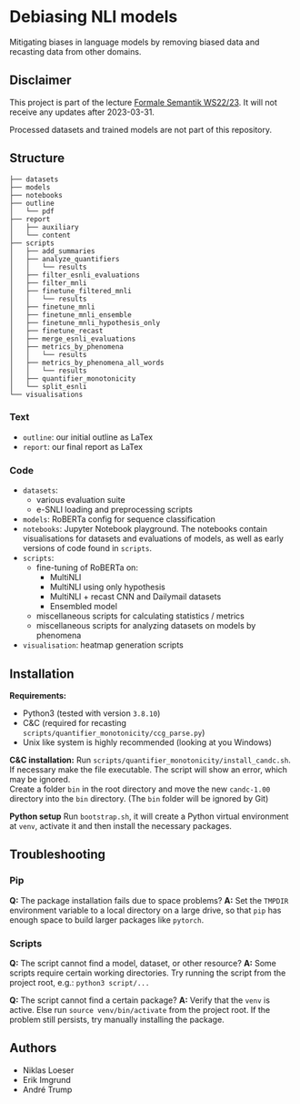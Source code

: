 # Debiasing NLI models

Mitigating biases in language models by removing biased data and recasting data from other domains.

## Disclaimer
This project is part of the lecture [Formale Semantik WS22/23](https://www.cl.uni-heidelberg.de/courses/ws22/semantik/). It will not receive any updates after 2023-03-31.

Processed datasets and trained models are not part of this repository.
## Structure
```
├── datasets
├── models
├── notebooks
├── outline
│   └── pdf
├── report
│   ├── auxiliary
│   └── content
├── scripts
│   ├── add_summaries
│   ├── analyze_quantifiers
│   │   └── results
│   ├── filter_esnli_evaluations
│   ├── filter_mnli
│   ├── finetune_filtered_mnli
│   │   └── results
│   ├── finetune_mnli
│   ├── finetune_mnli_ensemble
│   ├── finetune_mnli_hypothesis_only
│   ├── finetune_recast
│   ├── merge_esnli_evaluations
│   ├── metrics_by_phenomena
│   │   └── results
│   ├── metrics_by_phenomena_all_words
│   │   └── results
│   ├── quantifier_monotonicity
│   └── split_esnli
└── visualisations
```

### Text
- `outline`: our initial outline as LaTex
- `report`: our final report as LaTex

### Code
- `datasets`:
    - various evaluation suite
    - e-SNLI loading and preprocessing scripts
- `models`: RoBERTa config for sequence classification
- `notebooks`: Jupyter Notebook playground. The notebooks contain visualisations for datasets and evaluations of models, as well as early versions of code found in `scripts`.
- `scripts`:
  - fine-tuning of RoBERTa on:
    - MultiNLI
    - MultiNLI using only hypothesis
    - MultiNLI + recast CNN and Dailymail datasets
    - Ensembled model
  - miscellaneous scripts for calculating statistics / metrics
  - miscellaneous scripts for analyzing datasets on models by phenomena
- `visualisation`: heatmap generation scripts

## Installation

**Requirements:**
- Python3 (tested with version `3.8.10`)
- C&C (required for recasting `scripts/quantifier_monotonicity/ccg_parse.py`)
- Unix like system is highly recommended (looking at you Windows)

**C&C installation:**
Run `scripts/quantifier_monotonicity/install_candc.sh`. If necessary make the file executable. The script will show an error, which may be ignored.<br>
Create a folder `bin` in the root directory and move the new `candc-1.00` directory into the `bin` directory. (The `bin` folder will be ignored by Git)

**Python setup**
Run `bootstrap.sh`, it will create a Python virtual environment at `venv`, activate it and then install the necessary packages.

## Troubleshooting
### Pip

**Q:** The package installation fails due to space problems?
**A:** Set the `TMPDIR` environment variable to a local directory on a large drive, so that `pip` has enough space to build larger packages like `pytorch`.

### Scripts

**Q:** The script cannot find a model, dataset, or other resource?
**A:** Some scripts require certain working directories. Try running the script from the project root, e.g.: `python3 script/...`

**Q:** The script cannot find a certain package?
**A:** Verify that the `venv` is active. Else run `source venv/bin/activate` from the project root. If the problem still persists, try manually installing the package.

## Authors
- Niklas Loeser
- Erik Imgrund
- André Trump
